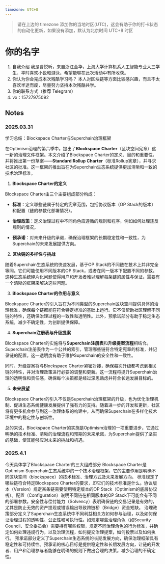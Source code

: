```yaml
---
timezone: UTC+8
---
```


> 请在上边的 timezone 添加你的当地时区(UTC)，这会有助于你的打卡状态的自动化更新，如果没有添加，默认为北京时间 UTC+8 时区


# 你的名字

1. 自我介绍
我是曹悦昕，来自浙江金华，上海大学计算机系人工智能专业大三学生，平时喜欢小说和游泳，希望能够在此次活动中有所收获。
2. 你认为你会完成本次残酷学习吗？
本人对区块链等方面比较感兴趣，而且不太喜欢半途而废，尽量努力坚持本次残酷共学。
3. 你的联系方式（推荐 Telegram）
4. vx：15727975092

## Notes

<!-- Content_START -->

### 2025.03.31

学习总结：Blockspace Charter与Superchain治理框架

在Optimism治理的第六季中，提出了**Blockspace Charter**（区块空间宪章）这一新的治理文件框架。本文介绍了Blockspace Charter的定义、目的和重要性，并将推出第一份草案——**Standard Rollup Charter**（标准Rollup宪章），并寻求社区的批准。这一框架的推出旨在为Superchain生态系统提供更加清晰和一致的技术治理标准。

1. **Blockspace Charter的定义**

Blockspace Charter由三个主要组成部分构成：

- **标准**：定义哪些链属于特定的宪章范围，包括协议版本（OP Stack的版本）和配置（链的参数化部署情况）。
  
- **治理政策**：定义治理过程中不同角色应遵循的规则和程序，例如如何处理违反规则的情况。
  
- **预承诺**：对未来升级的承诺，确保治理框架的长期稳定性和一致性，为Superchain的未来发展提供方向。

2. **区块链的多样性与挑战**

随着Superchain生态系统的快速发展，基于OP Stack的不同链在技术上并非完全等同。它们可能使用不同版本的OP Stack，或者在同一版本下配置不同的参数。这种生态系统碎片化问题使得用户和开发者难以理解每条链的属性与保证，需要有一个清晰的框架来解决这些问题。

3. **Blockspace Charter的作用与意义**

Blockspace Charter的引入旨在为不同类型的Superchain区块空间提供具体的治理标准，确保每个链都能在符合特定标准的基础上运行。它不仅帮助社区理解不同链的特性，还确保治理过程的一致性和透明性。此外，预承诺部分有助于稳定生态系统，减少不确定性，为创新提供保障。

4. **Superchain注册表与升级提案**

Blockspace Charter的实施将与**Superchain注册表**和**升级提案流程**相结合。Superchain注册表作为一个公共的索引，管理哪些链符合特定宪章的标准，并记录链的配置。这一透明度有助于维护Superchain的安全性和一致性。

同时，升级提案将与Blockspace Charter紧密对接，确保每次升级都考虑到相关链的特性，并对治理政策进行必要的调整和更新。这一流程将提升Superchain治理的透明性和责任感，确保每个决策都是经过深思熟虑并符合长远发展目标的。

5. **未来展望**

Blockspace Charter的引入不仅是Superchain治理框架的升级，也为优化治理机制、促进生态系统健康发展提供了强有力的支持。随着进一步的开发和更新，社区将有更多机会参与到这一治理体系的构建中，从而确保Superchain在多样化技术环境中的稳定性与创新性。

总的来说，Blockspace Charter的实施是Optimism治理的一项重要进步，它通过明确的技术标准、清晰的治理流程和预期的未来承诺，为Superchain提供了坚实的基础，使其能够应对未来的挑战和机遇。

### 2025.4.1
今天具体学了Blockspace Charter的三大组成部分
Blockspace Charter是Optimism Superchain生态系统中的一个技术治理框架，它的主要作用是明确不同区块空间（blockspace）的技术标准、治理方式及未来发展方向。
标准规定了哪些链符合特定Blockspace Charter的要求，即它们的技术标准是什么。协议版本（Version）规定某条链需要使用特定版本的OP Stack（Optimism的底层协议栈）。配置（Configuration）说明不同链在相同版本的OP Stack下可能会有不同的部署参数。安全性与偿付能力（Solvency）表明确保链的交易记录是有效的，尤其是防止无效的资产提现或错误输出导致跨链桥（Bridge）资金短缺。
治理政策部分定义了Superchain生态系统中不同利益相关方如何参与治理，以及如何保证治理过程的透明性、公正性和可执行性。如规定哪些治理角色（如Security Council、安全委员会）需要持有哪些权限，规定不同治理角色的行为标准，并确定如何处理违规行为，以及治理流程，如何提交治理提案，如何投票以及如何执行。
预承诺部分定义了Superchain生态系统的长期发展方向，确保治理框架具有稳定性和可持续性。预承诺的核心目标是提供稳定性和长期发展方向，让链的开发者、用户和治理参与者能够在明确的规则下做出合理的决策，减少治理的不确定性。
<!-- Content_END -->
